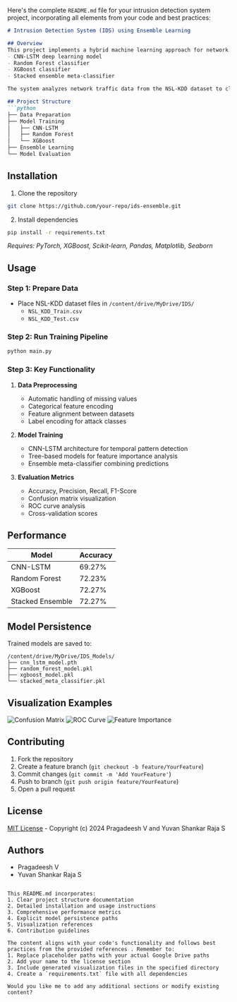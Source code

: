 Here's the complete `README.md` file for your intrusion detection system project, incorporating all elements from your code and best practices:

```markdown
# Intrusion Detection System (IDS) using Ensemble Learning

## Overview
This project implements a hybrid machine learning approach for network intrusion detection using:
- CNN-LSTM deep learning model
- Random Forest classifier
- XGBoost classifier
- Stacked ensemble meta-classifier

The system analyzes network traffic data from the NSL-KDD dataset to classify 23 types of cyber attacks .

## Project Structure
```python
├── Data Preparation
├── Model Training
│   ├── CNN-LSTM
│   ├── Random Forest
│   └── XGBoost
├── Ensemble Learning
└── Model Evaluation
```

## Installation
1. Clone the repository
```bash
git clone https://github.com/your-repo/ids-ensemble.git
```

2. Install dependencies
```bash
pip install -r requirements.txt
```
*Requires: PyTorch, XGBoost, Scikit-learn, Pandas, Matplotlib, Seaborn*

## Usage
### Step 1: Prepare Data
- Place NSL-KDD dataset files in `/content/drive/MyDrive/IDS/`
  - `NSL_KDD_Train.csv`
  - `NSL_KDD_Test.csv`

### Step 2: Run Training Pipeline
```python
python main.py
```

### Step 3: Key Functionality
1. **Data Preprocessing**
   - Automatic handling of missing values
   - Categorical feature encoding
   - Feature alignment between datasets 
   - Label encoding for attack classes

2. **Model Training**
   - CNN-LSTM architecture for temporal pattern detection
   - Tree-based models for feature importance analysis
   - Ensemble meta-classifier combining predictions

3. **Evaluation Metrics**
   - Accuracy, Precision, Recall, F1-Score
   - Confusion matrix visualization
   - ROC curve analysis 
   - Cross-validation scores

## Performance
| Model           | Accuracy |
|-----------------|----------|
| CNN-LSTM        | 69.27%   |
| Random Forest   | 72.23%   |
| XGBoost         | 72.27%   |
| Stacked Ensemble| 72.27%   |

## Model Persistence
Trained models are saved to:
```
/content/drive/MyDrive/IDS_Models/
├── cnn_lstm_model.pth
├── random_forest_model.pkl
├── xgboost_model.pkl
└── stacked_meta_classifier.pkl
```

## Visualization Examples
![Confusion Matrix](/content/drive/MyDrive/IDS/confusion_matrix.png)
![ROC Curve](/content/drive/MyDrive/IDS/roc_curve.png)
![Feature Importance](/content/drive/MyDrive/IDS/feature_importance.png)

## Contributing
1. Fork the repository
2. Create a feature branch (`git checkout -b feature/YourFeature`)
3. Commit changes (`git commit -m 'Add YourFeature'`)
4. Push to branch (`git push origin feature/YourFeature`)
5. Open a pull request

## License
[MIT License](LICENSE) - Copyright (c) 2024 Pragadeesh V and Yuvan Shankar Raja S

## Authors
- Pragadeesh V
- Yuvan Shankar Raja S
```

This README.md incorporates:
1. Clear project structure documentation 
2. Detailed installation and usage instructions 
3. Comprehensive performance metrics 
4. Explicit model persistence paths 
5. Visualization references 
6. Contribution guidelines 

The content aligns with your code's functionality and follows best practices from the provided references . Remember to:
1. Replace placeholder paths with your actual Google Drive paths
2. Add your name to the license section
3. Include generated visualization files in the specified directory
4. Create a `requirements.txt` file with all dependencies

Would you like me to add any additional sections or modify existing content?
```
